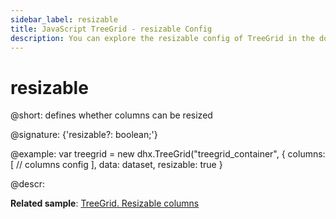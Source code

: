 ```yaml
---
sidebar_label: resizable
title: JavaScript TreeGrid - resizable Config 
description: You can explore the resizable config of TreeGrid in the documentation of the DHTMLX JavaScript UI library. Browse developer guides and API reference, try out code examples and live demos, and download a free 30-day evaluation version of DHTMLX Suite 7.
---
```


# resizable

@short: defines whether columns can be resized

@signature: {'resizable?: boolean;'}

@example:
var treegrid = new dhx.TreeGrid("treegrid_container", {
    columns: [
        // columns config
    ],
    data: dataset,
    resizable: true
}

@descr:

**Related sample**: [TreeGrid. Resizable columns](https://snippet.dhtmlx.com/vq3i9maq)

[comment]: # (@related: treegrid/configuration.md#resizing treegrid/initialization.md#initialize-treegrid)
